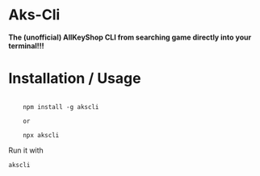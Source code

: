 # Aks-Cli

**The (unofficial) AllKeyShop CLI from searching game directly into your terminal!!!**


# Installation / Usage

```node

    npm install -g akscli

    or

    npx akscli

```
Run it with 

```
akscli
```





